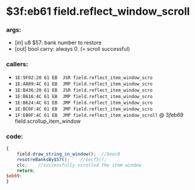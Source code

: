 ﻿
# $3f:eb61 field.reflect_window_scroll


### args:
+	[in] u8 $57: bank number to restore
+	[out] bool carry: always 0. (= scroll successful)

### callers:
+	`1E:9F92:20 61 EB  JSR field.reflect_item_window_scro`
+	`1E:A889:4C 61 EB  JMP field.reflect_item_window_scro`
+	`1E:B436:20 61 EB  JSR field.reflect_item_window_scro`
+	`1E:B616:4C 61 EB  JMP field.reflect_item_window_scro`
+	`1E:B624:4C 61 EB  JMP field.reflect_item_window_scro`
+	`1E:BC0F:4C 61 EB  JMP field.reflect_item_window_scro`
+	`1F:EB9F:4C 61 EB  JMP field.reflect_item_window_scroll` @ $3f$eb69 field.scrollup_item_window

### code:
```js
{
	field.draw_string_in_window();	//$eec0
	resotreBanksBy$57();	//$ecf5();
	clc;	//successfully scrolled the item window
	return;
$eb69:
}
```



